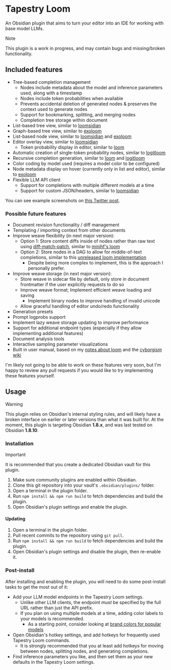 # Tapestry Loom

An Obsidian plugin that aims to turn your editor into an IDE for working with base model LLMs.

> [!NOTE]
> This plugin is a work in progress, and may contain bugs and missing/broken functionality.

## Included features

- Tree-based completion management
	- Nodes include metadata about the model and inference parameters used, along with a timestamp
	- Nodes include token probabilities when available
	- Prevents accidental deletion of generated nodes & preserves the context used to generate nodes
	- Support for bookmarking, splitting, and merging nodes
	- Completion tree storage within document
- List-based tree view, similar to [loomsidian](https://github.com/cosmicoptima/loom)
- Graph-based tree view, similar to [exoloom](https://exoloom.io)
- List-based node view, similar to [loomsidian](https://github.com/cosmicoptima/loom) and [exoloom](https://exoloom.io)
- Editor overlay view, similar to [loomsidian](https://github.com/cosmicoptima/loom)
	- Token probability display in editor, similar to [loom](https://github.com/socketteer/loom)
- Automatic creation of single-token probability nodes, similar to [logitloom](https://github.com/vgel/logitloom)
- Recursive completion generation, similar to [loom](https://github.com/socketteer/loom) and [logitloom](https://github.com/vgel/logitloom)
- Color coding by model used (requires a model color to be configured)
- Node metadata display on hover (currently only in list and editor), similar to [exoloom](https://exoloom.io)
- Flexible LLM API client
	- Support for completions with multiple different models at a time
	- Support for custom JSON/headers, similar to [loomsidian](https://github.com/cosmicoptima/loom)

You can see example screenshots on [this Twitter post](https://x.com/transkatgirl/status/1927328228802187329).

### Possible future features

- Document revision functionality / diff management
- Templating / importing context from other documents
- Improve weave flexibility (in next major version):
	- Option 1: Store content diffs inside of nodes rather than raw text using [diff-match-patch](https://github.com/google/diff-match-patch), similar to [minihf's loom](https://github.com/JD-P/minihf)
	- Option 2: Store nodes in a DAG to allow for middle-of-text completions, similar to this [unreleased loom implementation](https://www.youtube.com/watch?v=xDPKR271jas&list=PLFoZLLI8ZnHCaSyopkws_9344avJQ_VEQ&index=19)
		- Despite being more complex to implement, this is the approach I personally prefer.
- Improve weave storage (in next major version):
	- Store weave in sidecar file by default, only store in document frontmatter if the user explicitly requests to do so
	- Improve weave format; Implement efficient weave loading and saving
		- Implement binary nodes to improve handling of invalid unicode
	- Allow graceful handling of editor undo/redo functionality
- Generation presets
- Prompt logprobs support
- Implement lazy weave storage updating to improve performance
- Support for additional endpoint types (especially if they allow implementing additional features)
- Document analysis tools
- Interactive sampling parameter visualizations
- Built in user manual, based on my [notes about loom](https://gist.github.com/transkatgirl/9d04c9d05e041f062bcb31ed5fd915e1) and the [cyborgism wiki](https://cyborgism.wiki)

I'm likely not going to be able to work on these features very soon, but I'm happy to review any pull requests if you would like to try implementing these features yourself.

## Usage

> [!WARNING]
> This plugin relies on Obsidian's internal styling rules, and will likely have a broken interface on earlier or later versions than what it was built for. At the moment, this plugin is targeting Obsidian **1.8.x**, and was last tested on Obsidian **1.8.10**.

### Installation

> [!IMPORTANT]
> It is recommended that you create a dedicated Obsidian vault for this plugin.

1. Make sure community plugins are enabled within Obsidian.
2. Clone this git repository into your vault's `.obsidian/plugins/` folder.
3. Open a terminal in the plugin folder.
4. Run `npm install && npm run build` to fetch dependencies and build the plugin.
5. Open Obsidian's plugin settings and enable the plugin.

#### Updating

1. Open a terminal in the plugin folder.
2. Pull recent commits to the repository using `git pull`.
3. Run `npm install && npm run build` to fetch dependencies and build the plugin.
4. Open Obsidian's plugin settings and disable the plugin, then re-enable it.

### Post-install

After installing and enabling the plugin, you will need to do some post-install tasks to get the most out of it:

- Add your LLM model endpoints in the Tapestry Loom settings.
	- Unlike other LLM clients, the endpoint *must* be specified by the full URL rather than just the API prefix.
	- If you plan on using multiple models at a time, adding color labels to your models is recommended.
		- As a starting point, consider looking at [brand colors for popular models](./model%20colors.md)
- Open Obsidian's hotkey settings, and add hotkeys for frequently used Tapestry Loom commands.
	- It is strongly recommended that you at least add hotkeys for moving between nodes, splitting nodes, and generating completions.
- Find inference parameters you like, and then set them as your new defaults in the Tapestry Loom settings.